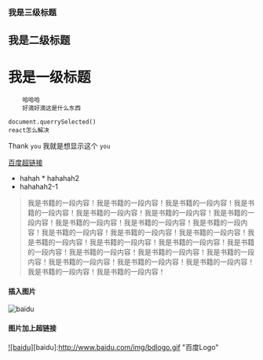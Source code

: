### 我是三级标题
## 我是二级标题
# 我是一级标题

        哈哈哈
        好滴好滴这是什么东西

```
document.querrySelected()
react怎么解决
```

Thank `you` 我就是想显示这个 `you`


[百度超链接](https://www.baidu.com "鼠标悬停效果")

* hahah
        * hahahah2
* hahahah2-1


> 我是书籍的一段内容！我是书籍的一段内容！我是书籍的一段内容！我是书籍的一段内容！我是书籍的一段内容！我是书籍的一段内容！我是书籍的一段内容！我是书籍的一段内容！我是书籍的一段内容！我是书籍的一段内容！我是书籍的一段内容！我是书籍的一段内容！我是书籍的一段内容！我是书籍的一段内容！我是书籍的一段内容！我是书籍的一段内容！我是书籍的一段内容！我是书籍的一段内容！我是书籍的一段内容！我是书籍的一段内容！我是书籍的一段内容！我是书籍的一段内容！我是书籍的一段内容！我是书籍的一段内容！我是书籍的一段内容！

#### 插入图片
![baidu](http://www.baidu.com/img/bdlogo.gif "百度logo")

#### 图片加上超链接

[![baidu]](http://baidu.com)[baidu]:http://www.baidu.com/img/bdlogo.gif "百度Logo" 

